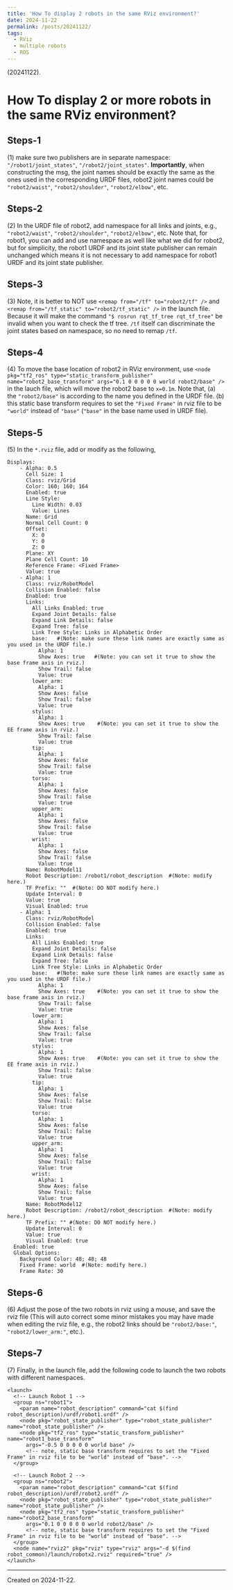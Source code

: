 ```yaml
---
title: 'How To display 2 robots in the same RViz environment?'
date: 2024-11-22
permalink: /posts/20241122/
tags:
  - RViz
  - multiple robots
  - ROS
---
```


(20241122).

# How To display 2 or more robots in the same RViz environment?

## Steps-1

(1) make sure two publishers are in separate namespace: `"/robot1/joint_states"`, `"/robot2/joint_states"`. **Importantly**, when constructing the msg, the joint names should be exactly the same as the ones used in the corresponding URDF files, robot2 joint names could be `"robot2/waist"`, `"robot2/shoulder"`, `"robot2/elbow"`, etc.

## Steps-2

(2) In the URDF file of robot2, add namespace for all links and joints, e.g., `"robot2/waist"`, `"robot2/shoulder"`, `"robot2/elbow"`, etc. Note that, for robot1, you can add and use namespace as well like what we did for robot2, but for simplicity, the robot1 URDF and its joint state publisher can remain unchanged which means it is not necessary to add namespace for robot1 URDF and its joint state publisher.

## Steps-3

(3) Note, it is better to NOT use `<remap from="/tf" to="robot2/tf" />` and `<remap from="/tf_static" to="robot2/tf_static" />` in the launch file. Because it will make the command `"$ rosrun rqt_tf_tree rqt_tf_tree"` be invalid when you want to check the tf tree. `/tf` itself can discriminate the joint states based on namespace, so no need to remap `/tf`.

## Steps-4

(4) To move the base location of robot2 in RViz environment, use `<node pkg="tf2_ros" type="static_transform_publisher" name="robot2_base_transform" args="0.1 0 0 0 0 0 world robot2/base" />` in the lauch file, which will move the robot2 base to `x=0.1m`. Note that, (a) the `"robot2/base"` is according to the name you defined in the URDF file. (b) this static base transform requires to set the `"Fixed Frame"` in rviz file to be `"world"` instead of `"base"` (`"base"` in the base name used in URDF file).

## Steps-5

(5) In the `*.rviz` file, add or modify as the following,

```
Displays:
    - Alpha: 0.5
      Cell Size: 1
      Class: rviz/Grid
      Color: 160; 160; 164
      Enabled: true
      Line Style:
        Line Width: 0.03
        Value: Lines
      Name: Grid
      Normal Cell Count: 0
      Offset:
        X: 0
        Y: 0
        Z: 0
      Plane: XY
      Plane Cell Count: 10
      Reference Frame: <Fixed Frame>
      Value: true
    - Alpha: 1
      Class: rviz/RobotModel
      Collision Enabled: false
      Enabled: true
      Links:
        All Links Enabled: true
        Expand Joint Details: false
        Expand Link Details: false
        Expand Tree: false
        Link Tree Style: Links in Alphabetic Order
        base:   #(Note: make sure these link names are exactly same as you used in the URDF file.)
          Alpha: 1
          Show Axes: true   #(Note: you can set it true to show the base frame axis in rviz.)
          Show Trail: false
          Value: true
        lower_arm:
          Alpha: 1
          Show Axes: false
          Show Trail: false
          Value: true
        stylus:
          Alpha: 1
          Show Axes: true    #(Note: you can set it true to show the EE frame axis in rviz.)
          Show Trail: false
          Value: true
        tip:
          Alpha: 1
          Show Axes: false
          Show Trail: false
          Value: true
        torso:
          Alpha: 1
          Show Axes: false
          Show Trail: false
          Value: true
        upper_arm:
          Alpha: 1
          Show Axes: false
          Show Trail: false
          Value: true
        wrist:
          Alpha: 1
          Show Axes: false
          Show Trail: false
          Value: true
      Name: RobotModel11
      Robot Description: /robot1/robot_description  #(Note: modify here.)
      TF Prefix: ""  #(Note: DO NOT modify here.)
      Update Interval: 0
      Value: true
      Visual Enabled: true
    - Alpha: 1
      Class: rviz/RobotModel
      Collision Enabled: false
      Enabled: true
      Links:
        All Links Enabled: true
        Expand Joint Details: false
        Expand Link Details: false
        Expand Tree: false
        Link Tree Style: Links in Alphabetic Order
        base:   #(Note: make sure these link names are exactly same as you used in the URDF file.)
          Alpha: 1
          Show Axes: true    #(Note: you can set it true to show the base frame axis in rviz.)
          Show Trail: false
          Value: true
        lower_arm:
          Alpha: 1
          Show Axes: false
          Show Trail: false
          Value: true
        stylus:
          Alpha: 1
          Show Axes: true    #(Note: you can set it true to show the EE frame axis in rviz.)
          Show Trail: false
          Value: true
        tip:
          Alpha: 1
          Show Axes: false
          Show Trail: false
          Value: true
        torso:
          Alpha: 1
          Show Axes: false
          Show Trail: false
          Value: true
        upper_arm:
          Alpha: 1
          Show Axes: false
          Show Trail: false
          Value: true
        wrist:
          Alpha: 1
          Show Axes: false
          Show Trail: false
          Value: true
      Name: RobotModel12
      Robot Description: /robot2/robot_description  #(Note: modify here.)
      TF Prefix: "" #(Note: DO NOT modify here.)
      Update Interval: 0
      Value: true
      Visual Enabled: true
  Enabled: true
  Global Options:
    Background Color: 48; 48; 48
    Fixed Frame: world  #(Note: modify here.)
    Frame Rate: 30
```

## Steps-6

(6) Adjust the pose of the two robots in rviz using a mouse, and save the rviz file (This will auto correct some minor mistakes you may have made when editing the rviz file, e.g., the robot2 links should be `"robot2/base:"`, `"robot2/lower_arm:"`, etc.).


## Steps-7

(7) Finally, in the launch file, add the following code to launch the two robots with different namespaces.

```
<launch>
  <!-- Launch Robot 1 -->
  <group ns="robot1">
    <param name="robot_description" command="cat $(find robot_description)/urdf/robot1.urdf" />
    <node pkg="robot_state_publisher" type="robot_state_publisher" name="robot_state_publisher" />
    <node pkg="tf2_ros" type="static_transform_publisher" name="robot1_base_transform"
      args="-0.5 0 0 0 0 0 world base" /> 
      <!-- note, static base transform requires to set the "Fixed Frame" in rviz file to be "world" instead of "base". -->
  </group>

  <!-- Launch Robot 2 -->
  <group ns="robot2">
    <param name="robot_description" command="cat $(find robot_description)/urdf/robot2.urdf" />    
    <node pkg="robot_state_publisher" type="robot_state_publisher" name="robot_state_publisher" />
    <node pkg="tf2_ros" type="static_transform_publisher" name="robot2_base_transform"
      args="0.1 0 0 0 0 0 world robot2/base" />
      <!-- note, static base transform requires to set the "Fixed Frame" in rviz file to be "world" instead of "base". -->
  </group>
  <node name="rviz2" pkg="rviz" type="rviz" args="-d $(find robot_common)/launch/robotx2.rviz" required="true" />
</launch>
```

------
Created on 2024-11-22.
